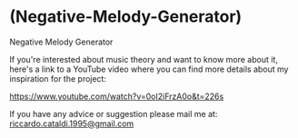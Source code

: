 # (Negative-Melody-Generator)
Negative Melody Generator 

If you're interested about music theory and want to know more about it, here's a link to a YouTube video where you can find more details about my inspiration for the project:

https://www.youtube.com/watch?v=0oI2iFrzA0o&t=226s

If you have any advice or suggestion please mail me at: riccardo.cataldi.1995@gmail.com

